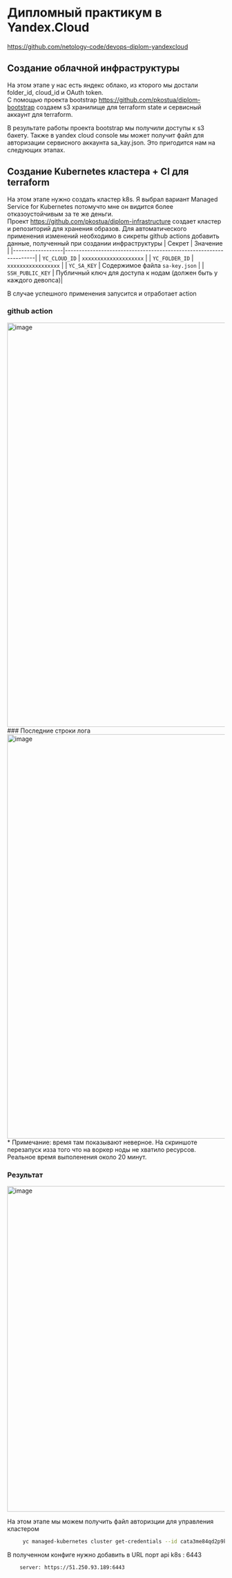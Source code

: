 # Дипломный практикум в Yandex.Cloud
https://github.com/netology-code/devops-diplom-yandexcloud

## Создание облачной инфраструктуры
На этом этапе у нас есть яндекс облако, из кторого мы достали folder_id, cloud_id и OAuth token.  
С помощью проекта bootstrap https://github.com/pkostua/diplom-bootstrap создаем s3 хранилище для terraform state и сервисный аккаунт для terraform.

В результате работы проекта bootstrap мы получили доступы к s3 бакету. Также в yandex cloud console мы может получит файл для авторизации сервисного аккаунта sa_kay.json.
Это пригодится нам на следующих этапах.

## Создание Kubernetes кластера + CI для terraform
На этом этапе нужно создать кластер k8s. Я выбрал вариант Managed Service for Kubernetes потомучто мне он видится более отказоустойчивым за те же деньги.  
Проект https://github.com/pkostua/diplom-infrastructure создает кластер и репозиторий для хранения образов.
Для автоматического применения изменений необходимо в сикреты github actions добавить данные, полученный при создании инфраструктуры
| Секрет           | Значение                                                          |
|------------------|-------------------------------------------------------------------|
| `YC_CLOUD_ID`    | `xxxxxxxxxxxxxxxxxxxx`                                            |
| `YC_FOLDER_ID`   | `xxxxxxxxxxxxxxxxx`                                               |
| `YC_SA_KEY`      | Содержимое файла `sa-key.json`                                    |
| `SSH_PUBLIC_KEY` | Публичный ключ для доступа к нодам (должен быть у каждого девопса)|

В случае успешного применения запусится и отработает action
### github action
<img width="1452" height="935" alt="image" src="https://github.com/user-attachments/assets/24a937d5-07b5-431e-83d9-e0d601232abf" />  
### Последние строки лога
<img width="1147" height="935" alt="image" src="https://github.com/user-attachments/assets/909446c7-ae6b-4f34-aa82-8d62074fdbb3" />  
* Примечание: время там показывают неверное. На скриншоте перезапуск изза того что на воркер ноды не хватило ресурсов. Реальное время выполенения около 20 минут.  

### Результат
<img width="1483" height="753" alt="image" src="https://github.com/user-attachments/assets/f0c086b2-ed1d-485a-b15e-e6d00f120837" />  

На этом этапе мы можем получить файл авторизции для управления кластером

```bash
     yc managed-kubernetes cluster get-credentials --id cata3me84qd2p9kj3v74 --external
```
В полученном конфиге нужно добавить в URL порт api k8s : 6443 

```
    server: https://51.250.93.189:6443
```


